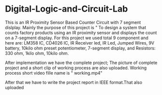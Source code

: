 # Digital-Logic-and-Circuit-Lab
This is an IR Proximity Sensor Based Counter Circuit with 7 segment dislplay.
Mainly the purpose of this project is " To  design a system that counts factory products using an IR proximity sensor and displays the count on a 7-segment display.
For this project we used total 9 component and here are: LM358 IC, CD4026 IC, IR Receiver led, IR Led, Jumped Wires, 9V battery, 10kilo ohm preset potentiometer, 7-segment display, and Resistors: 330 ohm, 1kilo ohm, 10kilo ohm.

After implementation we have the complete project; The picture of complete project and a short clip of working process are also uploaded. Working process short video fille name is " working.mp4"

After that we have to write the project report in IEEE format.That also uploaded

